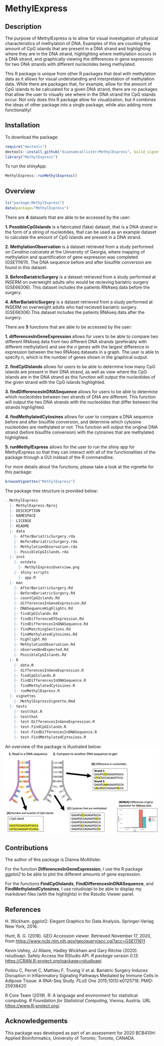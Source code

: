 
<!-- README.md is generated from README.Rmd. Please edit that file -->

# MethylExpress

<!-- badges: start -->

<!-- badges: end -->

## Description

The purpose of MethylExpress is to allow for visual investigation of
physical characteristics of methylation of DNA. Examples of this are
counting the amount of CpG islands that are present in a DNA strand and
highlighting where they are in the DNA strand, highlighting where
methylation occurs in a DNA strand, and graphically viewing the
differences in gene expression for two DNA strands with different
nucleotides being methylated.

This R package is unique from other R packages that deal with
methylation data as it allows for visual understanding and
interpretation of methylation data. While there are packages that, for
example, allow for the amount of CpG islands to be calculated for a
given DNA strand, there are no packages that allow the user to visually
see where in the DNA strand the CpG islands occur. Not only does this R
package allow for visualization, but it combines the ideas of other
package into a single package, while also adding more functionality\!

## Installation

To download the package:

``` r
require("devtools")
devtools::install_github("diannamcallister/MethylExpress", build_vignettes = TRUE)
library("MethylExpress")
```

To run the shinyApp:

``` r
MethylExpress::runMethylExpress()
```

## Overview

``` r
ls("package:MethylExpress")
data(package="MethylExpress")
```

There are **4** datasets that are able to be accessed by the user:

**1. PossibleCpGIslands** is a fabricated (fake) dataset, that is a DNA
strand in the form of a string of nucleotides, that can be used as an
example dataset to calculate the amount of CpG islands are present in a
DNA strand.

**2. MethylationObservation** is a dataset retrieved from a study
performed on *Ceratina calcarata* at the University of Georgia, where
mapping of methylation and quantification of gene expression was
completed (GSE111611). The DNA sequence before and after bisulfite
conversion are found in this dataset.

**3. BeforeBariatricSurgery** is a dataset retrieved from a study
performed at INSERM on overweight adults who would be recieving
bariatric surgery (GSE66306). This dataset includes the patients RNAseq
data before the surgery.

**4. AfterBariatricSurgery** is a dataset retrieved from a study
performed at INSERM on overweight adults who had recieved bariatric
surgery. (GSE66306).This dataset includes the patients RNAseq data after
the surgery.

There are **5** functions that are able to be accessed by the user:

**1. differencesInGeneExpression** allows for users to be able to
compare two different RNAseq data from two different DNA strands
(preferably with different methylation) and see the *n* genes with the
largest difference in expression between the two RNAseq datasets in a
graph. The user is able to specify *n*, which is the number of genes
shown in the graphical output.

**2. findCpGIslands** allows for users to be able to determine how many
CpG islands are present in their DNA strand, as well as view where the
CpG islands are in the DNA strand as this function will output the
nucleotides of the given strand with the CpG islands highlighted.

**3. findDifferencesInDNASequence** allows for users to be able to
determine which nucleotides between two strands of DNA are different.
This function will output the two DNA strands with the nucleotides that
differ between the strands highlighted.

**4. findMethylatedCytosines** allows for user to compare a DNA sequence
before and after bisulfite conversion, and determine which cytosine
nucleotides are methylated or not. This function will output the
original DNA strand (before bisulfite conversion) with the cytosines
that are methylated highlighted.

**5. runMethylExpress** allows for the user to run the shiny app for
MethylExpress so that they can interact with all of the functionalities
of the package through a GUI instead of the R commandline.

For more details about the functions, please take a look at the vignette
for this package:

``` r
browseVignettes("MethylExpress")
```

The package tree structure is provided below:

``` r
- MethylExpress
  |- MethylExpress.Rproj
  |- DESCRIPTION
  |- NAMESPACE
  |- LICENSE
  |- README
  |- data
    |- AfterBariatricSurgery.rda
    |- BeforeBariatricSurgery.rda
    |- MethylationObservation.rda
    |- PossibleCpGIslands.rda
  |- inst
    |- extdata
      |- MethylExpressOverview.png
    |- shiny-scripts
      |- app.R
  |- man
    |- AfterBariatricSurgery.Rd
    |- BeforeBariatricSurgery.Rd
    |- countCpGIslands.Rd
    |- differencesInGeneExpression.Rd
    |- DNASequenceHighlights.Rd
    |- findCpGIslands.Rd
    |- findDifferenceOfExpression.Rd
    |- findDifferencesInDNASequence.Rd
    |- findMatchingSections.Rd
    |- findMethylatedCytosines.Rd
    |- highlight.Rd
    |- MethylationObservation.Rd
    |- observedAndExpected.Rd
    |- PossibleCpGIslands.Rd
  |- R
    |- data.R
    |- differencesInGeneExpression.R
    |- findCpGIslands.R
    |- findDifferencesInDNASequence.R
    |- findMethylatedCytosines.R
    |- runMethylExpress.R
  |- vignettes
    |- MethylExpressVignette.Rmd
  |- tests
    |- testthat.R
    |- testthat
    |- test-DifferencesInGeneExpression.R
    |- test-FindCpGIslands.R
    |- test-FindDifferencesInDNASequence.R
    |- test-FindMethylatedCytosines.R
```

An overview of the package is illustrated below:
![](./inst/extdata/MethylExpressOverview.png)

## Contributions

The author of this package is Dianna McAllister.

For the function **DifferencesInGeneExpression**, I use the R package
*ggplot2* to be able to plot the different amounts of gene expression.

For the functions **FindCpGIslands**, **FindDifferencesInDNASequence**,
and **FindMethylatedCytosines**, I use *rstudioapi* to be able to
display my markdown files (with the highlights) in the Rstudio Viewer
panel.

## References

H. Wickham. ggplot2: Elegant Graphics for Data Analysis. Springer-Verlag
New York, 2016.

Hunt, B. G. (2018). GEO Accession viewer. Retrieved November 17, 2020,
from <https://www.ncbi.nlm.nih.gov/geo/query/acc.cgi?acc=GSE111611>

Kevin Ushey, JJ Allaire, Hadley Wickham and Gary Ritchie (2020).
rstudioapi: Safely Access the RStudio API. *R package version 0.13*.
<https://CRAN.R-project.org/package=rstudioapi>

Poitou C, Perret C, Mathieu F, Truong V et al. Bariatric Surgery Induces
Disruption in Inflammatory Signaling Pathways Mediated by Immune Cells
in Adipose Tissue: A RNA-Seq Study. *PLoS One* 2015;10(5):e0125718.
PMID: 25938420

R Core Team (2019). R: A language and environment for statistical
computing. *R Foundation for Statistical Computing*, Vienna, Austria.
URL <https://www.R-project.org/>.

## Acknowledgements

This package was developed as part of an assessment for 2020 BCB410H:
Applied Bioinformatics, University of Toronto, Toronto, CANADA.
